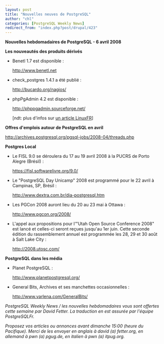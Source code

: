 ```yaml
---
layout: post
title: "Nouvelles neuves de PostgreSQL"
author: "chl"
categories: [PostgreSQL Weekly News]
redirect_from: "index.php?post/drupal/423"
---
```



<p><strong>Nouvelles hebdomadaires de PostgreSQL - 6 avril 2008</strong></p>

<p><strong>Les nouveautés des produits dérivés</strong></p>

<ul>

<li>Benetl 1.7 est disponible&nbsp;:

<a target="_blank" href="http://www.benetl.net">http://www.benetl.net</a></li>

<li>check_postgres 1.4.1 a été publié&nbsp;:

<a target="_blank" href="http://bucardo.org/nagios/">http://bucardo.org/nagios/</a></li>

<li>phpPgAdmin 4.2 est disponible&nbsp;:

<a target="_blank" href="http://phppgadmin.sourceforge.net/">http://phppgadmin.sourceforge.net/</a>

[ndt: plus d'infos sur <a href="http://linuxfr.org/2008/04/09/23949.html">un article LinuxFR</a>]</li>

</ul>

<!--more-->


<!--break-->

<p><strong>Offres d'emplois autour de PostgreSQL en avril</strong></p>

<p><a target="_blank" href="http://archives.postgresql.org/pgsql-jobs/2008-04/threads.php">http://archives.postgresql.org/pgsql-jobs/2008-04/threads.php</a></p>

<p><strong>Postgres Local</strong></p>

<ul>

<li>Le FISL 9.0 se déroulera du 17 au 19 avril 2008 à la PUCRS de Porto Alegre (Brésil)&nbsp;:

<a target="_blank" href="https://fisl.softwarelivre.org/9.0/">https://fisl.softwarelivre.org/9.0/</a></li>

<li>Le "PostgreSQL Day Unicamp" 2008 est programmé pour le 22 avril à Campinas, SP, Brésil&nbsp;:

<a target="_blank" href="http://www.dextra.com.br/dia-postgresql.htm">http://www.dextra.com.br/dia-postgresql.htm</a></li>

<li>Les PGCon 2008 auront lieu du 20 au 23 mai à Ottawa&nbsp;:

<a target="_blank" href="http://www.pgcon.org/2008/">http://www.pgcon.org/2008/</a></li>

<li>L'appel aux propositions pour l'"Utah Open Source Conference 2008" est lancé et celles-ci seront reçues jusqu'au 1er juin. Cette seconde édition du rassemblement annuel est programmée les 28, 29 et 30 août à Salt Lake City&nbsp;:

<a target="_blank" href="http://2008.utosc.com/">http://2008.utosc.com/</a></li>

</ul>

<p><strong>PostgreSQL dans les média</strong></p>

<ul>

<li>Planet PostgreSQL&nbsp;:

<a target="_blank" href="http://www.planetpostgresql.org/">http://www.planetpostgresql.org/</a></li>

<li>General Bits, Archives et ses manchettes occasionnelles&nbsp;:

<a target="_blank" href="http://www.varlena.com/GeneralBits/">http://www.varlena.com/GeneralBits/</a></li>

</ul>

<p><em>PostgreSQL Weekly News / les nouvelles hebdomadaires vous sont offertes cette semaine par David Fetter. La traduction en est assurée par l'équipe PostgreSQLFr.</em></p>

<p><em>Proposez vos articles ou annonces avant dimanche 15:00 (heure du Pacifique). Merci de les envoyer en anglais à david (a) fetter.org, en allemand à pwn (a) pgug.de, en italien à pwn (a) itpug.org.</em></p>